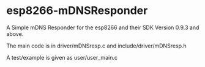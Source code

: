 # esp8266-mDNSResponder

A Simple mDNS Responder for the esp8266 and their SDK Version 0.9.3 and above.

The main code is in driver/mDNSresp.c and include/driver/mDNSresp.h

A test/example is given as user/user_main.c

